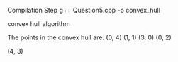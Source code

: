 Compilation Step
g++ Question5.cpp -o convex_hull

convex hull algorithm

The points in the convex hull are:
(0, 4)
(1, 1)
(3, 0)
(0, 2)

(4, 3)